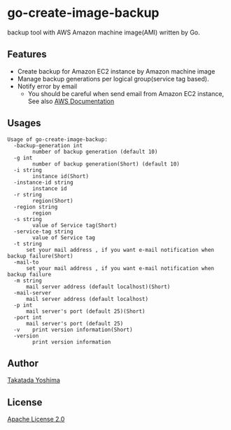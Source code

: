 # go-create-image-backup

backup tool with AWS Amazon machine image(AMI) written by Go.

## Features

- Create backup for Amazon EC2 instance by Amazon machine image
- Manage backup generations per logical group(service tag based).
- Notify error by email
    - You should be careful when send email from Amazon EC2 instance, See also [AWS Documentation](https://docs.aws.amazon.com/ses/latest/DeveloperGuide/limits.html#limits-ec2)

## Usages

```
Usage of go-create-image-backup:
  -backup-generation int
    	number of backup generation (default 10)
  -g int
    	number of backup generation(Short) (default 10)
  -i string
    	instance id(Short)
  -instance-id string
    	instance id
  -r string
    	region(Short)
  -region string
    	region
  -s string
    	value of Service tag(Short)
  -service-tag string
    	value of Service tag
  -t string
      set your mail address , if you want e-mail notification when backup failure(Short)
  -mail-to
      set your mail address , if you want e-mail notification when backup failure
  -m string
      mail server address (default localhost)(Short)
  -mail-server
      mail server address (default localhost)
  -p int
      mail server's port (default 25)(Short)
  -port int
      mail server's port (default 25)
  -v	print version information(Short)
  -version
    	print version information
```

## Author

[Takatada Yoshima](https://github.com/shiimaxx)

## License

[Apache License 2.0](https://github.com/heartbeatsjp/go-create-image-backup/blob/master/LICENSE)

